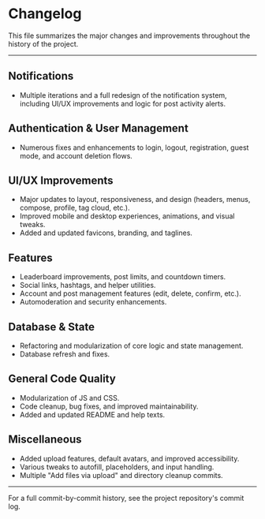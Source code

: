 # Changelog

This file summarizes the major changes and improvements throughout the history of the project.

---

## Notifications
- Multiple iterations and a full redesign of the notification system, including UI/UX improvements and logic for post activity alerts.

## Authentication & User Management
- Numerous fixes and enhancements to login, logout, registration, guest mode, and account deletion flows.

## UI/UX Improvements
- Major updates to layout, responsiveness, and design (headers, menus, compose, profile, tag cloud, etc.).
- Improved mobile and desktop experiences, animations, and visual tweaks.
- Added and updated favicons, branding, and taglines.

## Features
- Leaderboard improvements, post limits, and countdown timers.
- Social links, hashtags, and helper utilities.
- Account and post management features (edit, delete, confirm, etc.).
- Automoderation and security enhancements.

## Database & State
- Refactoring and modularization of core logic and state management.
- Database refresh and fixes.

## General Code Quality
- Modularization of JS and CSS.
- Code cleanup, bug fixes, and improved maintainability.
- Added and updated README and help texts.

## Miscellaneous
- Added upload features, default avatars, and improved accessibility.
- Various tweaks to autofill, placeholders, and input handling.
- Multiple "Add files via upload" and directory cleanup commits.

---

For a full commit-by-commit history, see the project repository's commit log.
